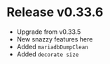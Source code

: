 # Release v0.33.6

- Upgrade from v0.33.5
- New snazzy features here
- Added `mariadbDumpClean`
- Added `decorate size`
